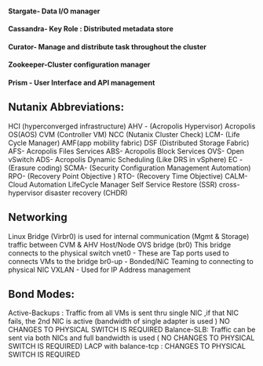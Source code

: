 #### Stargate- Data I/O manager
#### Cassandra- Key Role : Distributed metadata store
#### Curator- Manage and distribute task throughout the cluster
#### Zookeeper-Cluster configuration manager
#### Prism - User Interface and API management 



## Nutanix Abbreviations:

HCI (hyperconverged infrastructure)
AHV - (Acropolis Hypervisor)
Acropolis OS(AOS)
CVM (Controller VM)
NCC (Nutanix Cluster Check)
LCM- (Life Cycle Manager)
AMF(app mobility fabric)
DSF (Distributed Storage Fabric)
AFS- Acropolis Files Services
ABS- Acropolis Block Services
OVS- Open vSwitch
ADS- Acropolis Dynamic Scheduling (Like DRS in vSphere)
EC - (Erasure coding)
SCMA- (Security Configuration Management Automation)
RPO- (Recovery Point Objective )
RTO- (Recovery Time Objective)
CALM- Cloud Automation LifeCycle Manager
Self Service Restore (SSR)
cross-hypervisor disaster recovery (CHDR)


## Networking

Linux Bridge (Virbr0) is used for internal communication (Mgmt & Storage) traffic between CVM & AHV Host/Node
OVS bridge (br0) This bridge connects to the physical switch 
vnet0 - These are Tap ports used to connects VMs to the bridge 
br0-up - Bonded/NiC Teaming  to connecting to physical NIC 
VXLAN - Used for IP Address management


## Bond Modes:
Active-Backups : Traffic from all VMs is sent thru single NIC ,if that NIC fails, the 2nd NIC is active (bandwidth of single adapter is used )  NO CHANGES TO PHYSICAL SWITCH IS REQUIRED
Balance-SLB: Traffic can be sent via both NICs and full bandwidth is used ( NO CHANGES TO PHYSICAL SWITCH IS REQUIRED)
LACP with balance-tcp :  CHANGES TO PHYSICAL SWITCH IS REQUIRED

